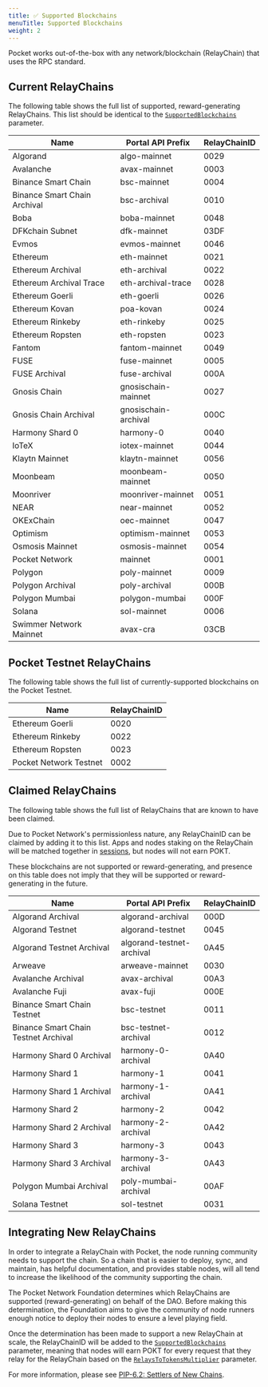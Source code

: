 ```yaml
---
title: ✅ Supported Blockchains
menuTitle: Supported Blockchains
weight: 2
---
```



Pocket works out-of-the-box with any network/blockchain (RelayChain) that uses the RPC standard.

## Current RelayChains

The following table shows the full list of supported, reward-generating RelayChains. This list should be identical to the [`SupportedBlockchains`](/learn/protocol-parameters/#supportedblockchains) parameter.

| Name                         | Portal API Prefix    | RelayChainID |
| ---------------------------- | -------------------- | ------------ |
| Algorand                     | algo-mainnet         | 0029         |
| Avalanche                    | avax-mainnet         | 0003         |
| Binance Smart Chain          | bsc-mainnet          | 0004         |
| Binance Smart Chain Archival | bsc-archival         | 0010         |
| Boba                         | boba-mainnet         | 0048         |
| DFKchain Subnet              | dfk-mainnet          | 03DF         |
| Evmos                        | evmos-mainnet        | 0046         |
| Ethereum                     | eth-mainnet          | 0021         |
| Ethereum Archival            | eth-archival         | 0022         |
| Ethereum Archival Trace      | eth-archival-trace   | 0028         |
| Ethereum Goerli              | eth-goerli           | 0026         |
| Ethereum Kovan               | poa-kovan            | 0024         |
| Ethereum Rinkeby             | eth-rinkeby          | 0025         |
| Ethereum Ropsten             | eth-ropsten          | 0023         |
| Fantom                       | fantom-mainnet       | 0049         |
| FUSE                         | fuse-mainnet         | 0005         |
| FUSE Archival                | fuse-archival        | 000A         |
| Gnosis Chain                 | gnosischain-mainnet  | 0027         |
| Gnosis Chain Archival        | gnosischain-archival | 000C         |
| Harmony Shard 0              | harmony-0            | 0040         |
| IoTeX                        | iotex-mainnet        | 0044         |
| Klaytn Mainnet               | klaytn-mainnet       | 0056         |
| Moonbeam                     | moonbeam-mainnet     | 0050         |
| Moonriver                    | moonriver-mainnet    | 0051         |
| NEAR                         | near-mainnet         | 0052         |
| OKExChain                    | oec-mainnet          | 0047         |
| Optimism                     | optimism-mainnet     | 0053         |
| Osmosis Mainnet              | osmosis-mainnet      | 0054         |
| Pocket Network               | mainnet              | 0001         |
| Polygon                      | poly-mainnet         | 0009         |
| Polygon Archival             | poly-archival        | 000B         |
| Polygon Mumbai               | polygon-mumbai       | 000F         |
| Solana                       | sol-mainnet          | 0006         |
| Swimmer Network Mainnet      | avax-cra             | 03CB         |

## Pocket Testnet RelayChains

The following table shows the full list of currently-supported blockchains on the Pocket Testnet.

| Name                   | RelayChainID |
| ---------------------- | ------------ |
| Ethereum Goerli        | 0020         |
| Ethereum Rinkeby       | 0022         |
| Ethereum Ropsten       | 0023         |
| Pocket Network Testnet | 0002         |

## Claimed RelayChains

The following table shows the full list of RelayChains that are known to have been claimed.

Due to Pocket Network's permissionless nature, any RelayChainID can be claimed by adding it to this list. Apps and nodes staking on the RelayChain will be matched together in [sessions](/learn/protocol/servicing/), but nodes will not earn POKT.

These blockchains are not supported or reward-generating, and presence on this table does not imply that they will be supported or reward-generating in the future.

| Name                                 | Portal API Prefix         | RelayChainID |
| ------------------------------------ | ------------------------- | ------------ |
| Algorand Archival                    | algorand-archival         | 000D         |
| Algorand Testnet                     | algorand-testnet          | 0045         |
| Algorand Testnet Archival            | algorand-testnet-archival | 0A45         |
| Arweave                              | arweave-mainnet           | 0030         |
| Avalanche Archival                   | avax-archival             | 00A3         |
| Avalanche Fuji                       | avax-fuji                 | 000E         |
| Binance Smart Chain Testnet          | bsc-testnet               | 0011         |
| Binance Smart Chain Testnet Archival | bsc-testnet-archival      | 0012         |
| Harmony Shard 0 Archival             | harmony-0-archival        | 0A40         |
| Harmony Shard 1                      | harmony-1                 | 0041         |
| Harmony Shard 1 Archival             | harmony-1-archival        | 0A41         |
| Harmony Shard 2                      | harmony-2                 | 0042         |
| Harmony Shard 2 Archival             | harmony-2-archival        | 0A42         |
| Harmony Shard 3                      | harmony-3                 | 0043         |
| Harmony Shard 3 Archival             | harmony-3-archival        | 0A43         |
| Polygon Mumbai Archival              | poly-mumbai-archival      | 00AF         |
| Solana Testnet                       | sol-testnet               | 0031         |

## Integrating New RelayChains

In order to integrate a RelayChain with Pocket, the node running community needs to support the chain. So a chain that is easier to deploy, sync, and maintain, has helpful documentation, and provides stable nodes, will all tend to increase the likelihood of the community supporting the chain.

The Pocket Network Foundation determines which RelayChains are supported (reward-generating) on behalf of the DAO. Before making this determination, the Foundation aims to give the community of node runners enough notice to deploy their nodes to ensure a level playing field.

Once the determination has been made to support a new RelayChain at scale, the RelayChainID will be added to the [`SupportedBlockchains`](/learn/protocol-parameters/#supportedblockchains) parameter, meaning that nodes will earn POKT for every request that they relay for the RelayChain based on the [`RelaysToTokensMultiplier`](/learn/protocol-parameters/#relaystotokensmultiplier) parameter.

For more information, please see [PIP-6.2: Settlers of New Chains](https://forum.pokt.network/t/pip-6-2-settlers-of-new-chains/1027).
